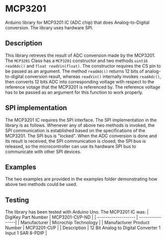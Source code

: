 # MCP3201
Arduino library for MCP3201 IC (ADC chip) that does Analog-to-Digital conversion. The library uses hardware SPI.

## Description
This library retreves the result of ADC conversion made by the MCP3201. The `MCP3201` Class has a `MCP3201` constructor and two methods `uint16 readAdc()` and `float readVin(float)`. The constructor requires the CS pin to be passed as an argument. The method `readAdc()` returns 12 bits of analog-to-digital conversion result, whereas `readVin()` internally invokes `readAdc()`, then converts 12 bits ADC into corresponding voltage with respect to the reference votage that the MCP3201 is referenced by. The reference voltage has to be passed as an argument for this function to work properly. 
## SPI implementation
The MCP3201 IC requires the SPI interface. The SPI implementation in the library is as follows. Whenever any of above two methods is invoked, the SPI communication is established based on the specifications of the MCP3201. The SPI bus is "locked". When the ADC conversion is done and its result is received, the SPI communication is closed, the SPI bus is released, so the microcontroller can use its hardware SPI bus to communicate with other SPI devices. 
## Examples
The two examples are provided in the examples folder demonstrating how above two methods could be used. 
## Testing
The library has been tested with Arduino Uno. The MCP3201 IC was:
| DigiKey Part Number | MCP3201-CI/P-ND |
| ------------------- | ----------------|
| Manufacturer | Microchip Technology |
| Manufacturer Product Number | MCP3201-CI/P |
| Description | 12 Bit Analog to Digital Converter 1 Input 1 SAR 8-PDIP |
